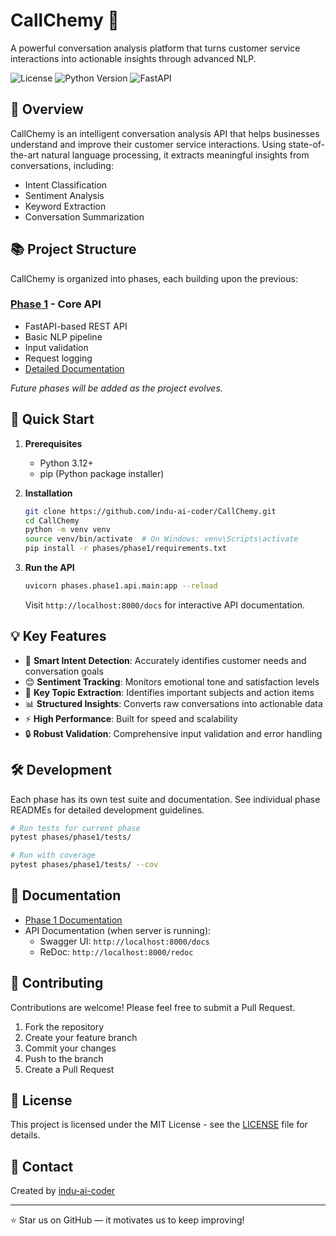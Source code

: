 # CallChemy 🧪

A powerful conversation analysis platform that turns customer service interactions into actionable insights through advanced NLP.

![License](https://img.shields.io/badge/license-MIT-blue.svg)
![Python Version](https://img.shields.io/badge/python-3.12+-blue.svg)
![FastAPI](https://img.shields.io/badge/FastAPI-latest-green.svg)

## 🌟 Overview

CallChemy is an intelligent conversation analysis API that helps businesses understand and improve their customer service interactions. Using state-of-the-art natural language processing, it extracts meaningful insights from conversations, including:

- Intent Classification
- Sentiment Analysis
- Keyword Extraction
- Conversation Summarization

## 📚 Project Structure

CallChemy is organized into phases, each building upon the previous:

### [Phase 1](/phases/phase1/) - Core API
- FastAPI-based REST API
- Basic NLP pipeline
- Input validation
- Request logging
- [Detailed Documentation](/phases/phase1/README.md)

*Future phases will be added as the project evolves.*

## 🚀 Quick Start

1. **Prerequisites**
   - Python 3.12+
   - pip (Python package installer)

2. **Installation**
   ```bash
   git clone https://github.com/indu-ai-coder/CallChemy.git
   cd CallChemy
   python -m venv venv
   source venv/bin/activate  # On Windows: venv\Scripts\activate
   pip install -r phases/phase1/requirements.txt
   ```

3. **Run the API**
   ```bash
   uvicorn phases.phase1.api.main:app --reload
   ```

   Visit `http://localhost:8000/docs` for interactive API documentation.

## 💡 Key Features

- 🎯 **Smart Intent Detection**: Accurately identifies customer needs and conversation goals
- 😊 **Sentiment Tracking**: Monitors emotional tone and satisfaction levels
- 🔑 **Key Topic Extraction**: Identifies important subjects and action items
- 📊 **Structured Insights**: Converts raw conversations into actionable data
- ⚡ **High Performance**: Built for speed and scalability
- 🔒 **Robust Validation**: Comprehensive input validation and error handling

## 🛠️ Development

Each phase has its own test suite and documentation. See individual phase READMEs for detailed development guidelines.

```bash
# Run tests for current phase
pytest phases/phase1/tests/

# Run with coverage
pytest phases/phase1/tests/ --cov
```

## 📖 Documentation

- [Phase 1 Documentation](/phases/phase1/README.md)
- API Documentation (when server is running):
  - Swagger UI: `http://localhost:8000/docs`
  - ReDoc: `http://localhost:8000/redoc`

## 🤝 Contributing

Contributions are welcome! Please feel free to submit a Pull Request.

1. Fork the repository
2. Create your feature branch
3. Commit your changes
4. Push to the branch
5. Create a Pull Request

## 📄 License

This project is licensed under the MIT License - see the [LICENSE](LICENSE) file for details.

## 👥 Contact

Created by [indu-ai-coder](https://github.com/indu-ai-coder)

---
⭐ Star us on GitHub — it motivates us to keep improving!
